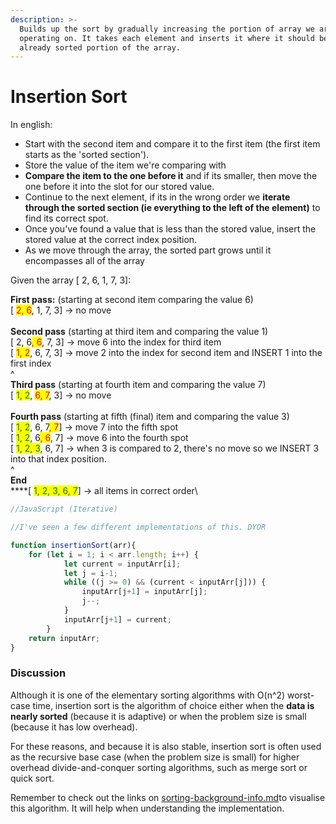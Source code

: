 ```yaml
---
description: >-
  Builds up the sort by gradually increasing the portion of array we are
  operating on. It takes each element and inserts it where it should be in the
  already sorted portion of the array.
---
```


# Insertion Sort

In english:

* Start with the second item and compare it to the first item (the first item starts as the 'sorted section').&#x20;
* Store the value of the item we're comparing with
* **Compare the item to the one before it** and if its smaller, then move the one before it into the slot for our stored value.
* Continue to the next element, if its in the wrong order we **iterate through the sorted section (ie everything to the left of the element)** to find its correct spot.
* Once you've found a value that is less than the stored value, insert the stored value at the correct index position.
* As we move through the array, the sorted part grows until it encompasses all of the array&#x20;



Given the array \[ 2, 6, 1, 7, 3]:

**First pass:** (starting at second item comparing the value 6)\
\[ <mark style="color:red;">2, 6</mark>, 1, 7, 3] -> no move\
\
**Second pass** (starting at third item and comparing the value 1)\
\[ 2, 6<mark style="color:red;">, 6</mark>, 7, 3] -> move 6 into the index for third item\
\[ <mark style="color:red;">1, 2</mark>, 6, 7, 3] -> move 2 into the index for second item and INSERT 1 into the first index\
&#x20; ^   \
**Third pass** (starting at fourth item and comparing the value 7)\
\[ <mark style="color:green;">1, 2</mark>, <mark style="color:red;">6, 7</mark>, 3] -> no move\
\
**Fourth pass** (starting at fifth (final) item and comparing the value 3)\
\[ <mark style="color:green;">1, 2</mark>, 6, 7<mark style="color:red;">, 7</mark>] -> move 7 into the fifth spot\
\[ <mark style="color:green;">1, 2</mark>, 6<mark style="color:red;">, 6</mark>, 7] -> move 6 into the fourth spot\
\[ <mark style="color:green;">1, 2, 3</mark>, 6, 7] -> when 3 is compared to 2, there's no move so we INSERT 3 into that index position.\
&#x20;         ^ \
**End**\
****\[ <mark style="color:green;">1, 2, 3, 6, 7</mark>] -> all items in correct order\


```javascript
//JavaScript (Iterative)

//I've seen a few different implementations of this. DYOR

function insertionSort(arr){
    for (let i = 1; i < arr.length; i++) {
            let current = inputArr[i];
            let j = i-1; 
            while ((j >= 0) && (current < inputArr[j])) {
                inputArr[j+1] = inputArr[j];
                j--;
            }
            inputArr[j+1] = current;
        }
    return inputArr;
}
```

### Discussion

Although it is one of the elementary sorting algorithms with O(n^2) worst-case time, insertion sort is the algorithm of choice either when the **data is nearly sorted** (because it is adaptive) or when the problem size is small (because it has low overhead).

For these reasons, and because it is also stable, insertion sort is often used as the recursive base case (when the problem size is small) for higher overhead divide-and-conquer sorting algorithms, such as merge sort or quick sort.

Remember to check out the links on [sorting-background-info.md](sorting-background-info.md "mention")to visualise this algorithm. It will help when understanding the implementation.

